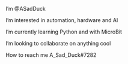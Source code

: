 I’m @ASadDuck


I’m interested in automation, hardware and AI


I’m currently learning Python and with MicroBit 


I’m looking to collaborate on anything cool


How to reach me A_Sad_Duck#7282

<!---
ASadDuck/ASadDuck is a ✨ special ✨ repository because its `README.md` (this file) appears on your GitHub profile.
You can click the Preview link to take a look at your changes.
--->

